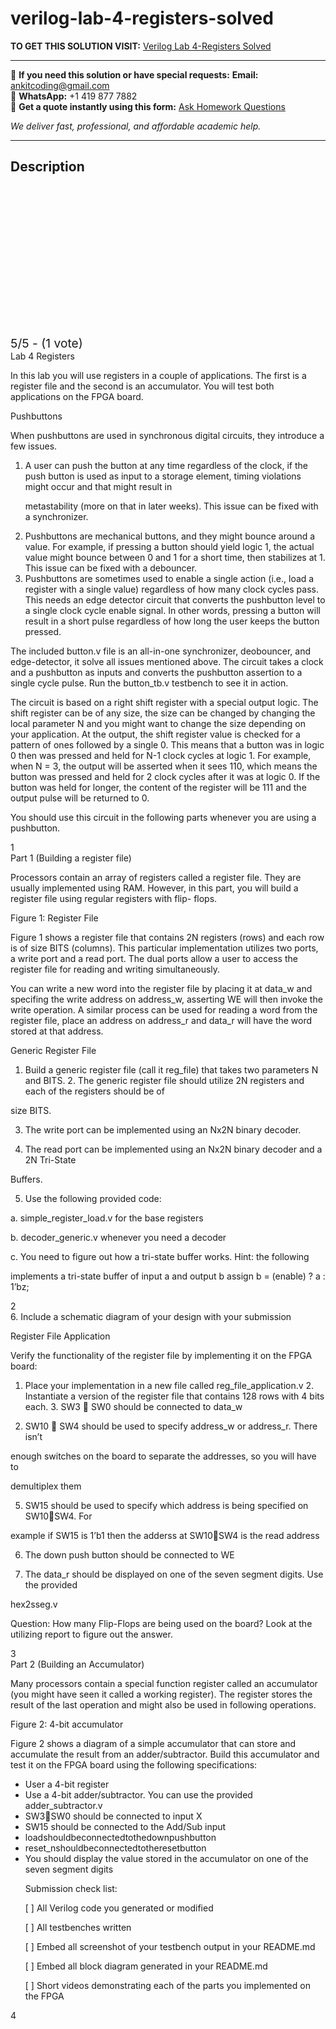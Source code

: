 # verilog-lab-4-registers-solved
**TO GET THIS SOLUTION VISIT:** [Verilog Lab 4-Registers Solved](https://www.ankitcodinghub.com/product/verilog-lab-4-registers-solved/)


---

📩 **If you need this solution or have special requests:** **Email:** ankitcoding@gmail.com  
📱 **WhatsApp:** +1 419 877 7882  
📄 **Get a quote instantly using this form:** [Ask Homework Questions](https://www.ankitcodinghub.com/services/ask-homework-questions/)

*We deliver fast, professional, and affordable academic help.*

---

<h2>Description</h2>



<div class="kk-star-ratings kksr-auto kksr-align-center kksr-valign-top" data-payload="{&quot;align&quot;:&quot;center&quot;,&quot;id&quot;:&quot;91443&quot;,&quot;slug&quot;:&quot;default&quot;,&quot;valign&quot;:&quot;top&quot;,&quot;ignore&quot;:&quot;&quot;,&quot;reference&quot;:&quot;auto&quot;,&quot;class&quot;:&quot;&quot;,&quot;count&quot;:&quot;1&quot;,&quot;legendonly&quot;:&quot;&quot;,&quot;readonly&quot;:&quot;&quot;,&quot;score&quot;:&quot;5&quot;,&quot;starsonly&quot;:&quot;&quot;,&quot;best&quot;:&quot;5&quot;,&quot;gap&quot;:&quot;4&quot;,&quot;greet&quot;:&quot;Rate this product&quot;,&quot;legend&quot;:&quot;5\/5 - (1 vote)&quot;,&quot;size&quot;:&quot;24&quot;,&quot;title&quot;:&quot;Verilog Lab 4-Registers Solved&quot;,&quot;width&quot;:&quot;138&quot;,&quot;_legend&quot;:&quot;{score}\/{best} - ({count} {votes})&quot;,&quot;font_factor&quot;:&quot;1.25&quot;}">

<div class="kksr-stars">

<div class="kksr-stars-inactive">
            <div class="kksr-star" data-star="1" style="padding-right: 4px">


<div class="kksr-icon" style="width: 24px; height: 24px;"></div>
        </div>
            <div class="kksr-star" data-star="2" style="padding-right: 4px">


<div class="kksr-icon" style="width: 24px; height: 24px;"></div>
        </div>
            <div class="kksr-star" data-star="3" style="padding-right: 4px">


<div class="kksr-icon" style="width: 24px; height: 24px;"></div>
        </div>
            <div class="kksr-star" data-star="4" style="padding-right: 4px">


<div class="kksr-icon" style="width: 24px; height: 24px;"></div>
        </div>
            <div class="kksr-star" data-star="5" style="padding-right: 4px">


<div class="kksr-icon" style="width: 24px; height: 24px;"></div>
        </div>
    </div>

<div class="kksr-stars-active" style="width: 138px;">
            <div class="kksr-star" style="padding-right: 4px">


<div class="kksr-icon" style="width: 24px; height: 24px;"></div>
        </div>
            <div class="kksr-star" style="padding-right: 4px">


<div class="kksr-icon" style="width: 24px; height: 24px;"></div>
        </div>
            <div class="kksr-star" style="padding-right: 4px">


<div class="kksr-icon" style="width: 24px; height: 24px;"></div>
        </div>
            <div class="kksr-star" style="padding-right: 4px">


<div class="kksr-icon" style="width: 24px; height: 24px;"></div>
        </div>
            <div class="kksr-star" style="padding-right: 4px">


<div class="kksr-icon" style="width: 24px; height: 24px;"></div>
        </div>
    </div>
</div>


<div class="kksr-legend" style="font-size: 19.2px;">
            5/5 - (1 vote)    </div>
    </div>
<div class="page" title="Page 1">
<div class="layoutArea">
<div class="column">
Lab 4 Registers

In this lab you will use registers in a couple of applications. The first is a register file and the second is an accumulator. You will test both applications on the FPGA board.

Pushbuttons

When pushbuttons are used in synchronous digital circuits, they introduce a few issues.

<ol>
<li>A user can push the button at any time regardless of the clock, if the push button is used
as input to a storage element, timing violations might occur and that might result in

metastability (more on that in later weeks). This issue can be fixed with a synchronizer.
</li>
<li>Pushbuttons are mechanical buttons, and they might bounce around a value. For
example, if pressing a button should yield logic 1, the actual value might bounce between 0 and 1 for a short time, then stabilizes at 1. This issue can be fixed with a debouncer.
</li>
<li>Pushbuttons are sometimes used to enable a single action (i.e., load a register with a single value) regardless of how many clock cycles pass. This needs an edge detector circuit that converts the pushbutton level to a single clock cycle enable signal. In other words, pressing a button will result in a short pulse regardless of how long the user keeps the button pressed.</li>
</ol>
The included button.v file is an all-in-one synchronizer, deobouncer, and edge-detector, it solve all issues mentioned above. The circuit takes a clock and a pushbutton as inputs and converts the pushbutton assertion to a single cycle pulse. Run the button_tb.v testbench to see it in action.

The circuit is based on a right shift register with a special output logic. The shift register can be of any size, the size can be changed by changing the local parameter N and you might want to change the size depending on your application. At the output, the shift register value is checked for a pattern of ones followed by a single 0. This means that a button was in logic 0 then was pressed and held for N-1 clock cycles at logic 1. For example, when N = 3, the output will be asserted when it sees 110, which means the button was pressed and held for 2 clock cycles after it was at logic 0. If the button was held for longer, the content of the register will be 111 and the output pulse will be returned to 0.

You should use this circuit in the following parts whenever you are using a pushbutton.

</div>
</div>
<div class="layoutArea">
<div class="column">
1

</div>
</div>
</div>
<div class="page" title="Page 2">
<div class="layoutArea">
<div class="column">
Part 1 (Building a register file)

Processors contain an array of registers called a register file. They are usually implemented using RAM. However, in this part, you will build a register file using regular registers with flip- flops.

Figure 1: Register File

Figure 1 shows a register file that contains 2N registers (rows) and each row is of size BITS (columns). This particular implementation utilizes two ports, a write port and a read port. The dual ports allow a user to access the register file for reading and writing simultaneously.

You can write a new word into the register file by placing it at data_w and specifing the write address on address_w, asserting WE will then invoke the write operation. A similar process can be used for reading a word from the register file, place an address on address_r and data_r will have the word stored at that address.

Generic Register File

1. Build a generic register file (call it reg_file) that takes two parameters N and BITS. 2. The generic register file should utilize 2N registers and each of the registers should be of

size BITS.

3. The write port can be implemented using an Nx2N binary decoder.

4. The read port can be implemented using an Nx2N binary decoder and a 2N Tri-State

Buffers.

5. Use the following provided code:

a. simple_register_load.v for the base registers

b. decoder_generic.v whenever you need a decoder

c. You need to figure out how a tri-state buffer works. Hint: the following

implements a tri-state buffer of input a and output b assign b = (enable) ? a : 1’bz;

</div>
</div>
<div class="layoutArea">
<div class="column">
2

</div>
</div>
</div>
<div class="page" title="Page 3">
<div class="layoutArea">
<div class="column">
6. Include a schematic diagram of your design with your submission

Register File Application

Verify the functionality of the register file by implementing it on the FPGA board:

1. Place your implementation in a new file called reg_file_application.v 2. Instantiate a version of the register file that contains 128 rows with 4 bits each. 3. SW3  SW0 should be connected to data_w

4. SW10  SW4 should be used to specify address_w or address_r. There isn’t

enough switches on the board to separate the addresses, so you will have to

demultiplex them

5. SW15 should be used to specify which address is being specified on SW10SW4. For

example if SW15 is 1’b1 then the adderss at SW10SW4 is the read address

6. The down push button should be connected to WE

7. The data_r should be displayed on one of the seven segment digits. Use the provided

hex2sseg.v

Question: How many Flip-Flops are being used on the board? Look at the utilizing report to figure out the answer.

</div>
</div>
<div class="layoutArea">
<div class="column">
3

</div>
</div>
</div>
<div class="page" title="Page 4">
<div class="layoutArea">
<div class="column">
Part 2 (Building an Accumulator)

Many processors contain a special function register called an accumulator (you might have seen it called a working register). The register stores the result of the last operation and might also be used in following operations.

Figure 2: 4-bit accumulator

Figure 2 shows a diagram of a simple accumulator that can store and accumulate the result from an adder/subtractor. Build this accumulator and test it on the FPGA board using the following specifications:

<ul>
<li>User a 4-bit register</li>
<li>Use a 4-bit adder/subtractor. You can use the provided adder_subtractor.v</li>
<li>SW3SW0 should be connected to input X</li>
<li>SW15 should be connected to the Add/Sub input</li>
<li>loadshouldbeconnectedtothedownpushbutton</li>
<li>reset_nshouldbeconnectedtotheresetbutton</li>
<li>You should display the value stored in the accumulator on one of the seven segment
digits

Submission check list:

[ ] All Verilog code you generated or modified

[ ] All testbenches written

[ ] Embed all screenshot of your testbench output in your README.md

[ ] Embed all block diagram generated in your README.md

[ ] Short videos demonstrating each of the parts you implemented on the FPGA
</li>
</ul>
</div>
</div>
<div class="layoutArea">
<div class="column">
4

</div>
</div>
</div>
